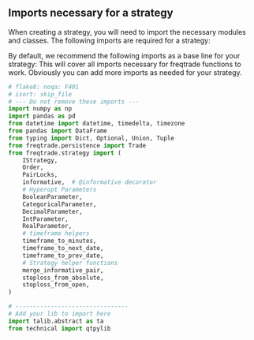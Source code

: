 ## Imports necessary for a strategy

When creating a strategy, you will need to import the necessary modules and classes. The following imports are required for a strategy:

By default, we recommend the following imports as a base line for your strategy:
This will cover all imports necessary for freqtrade functions to work.
Obviously you can add more imports as needed for your strategy.

``` python
# flake8: noqa: F401
# isort: skip_file
# --- Do not remove these imports ---
import numpy as np
import pandas as pd
from datetime import datetime, timedelta, timezone
from pandas import DataFrame
from typing import Dict, Optional, Union, Tuple
from freqtrade.persistence import Trade
from freqtrade.strategy import (
    IStrategy,
    Order,
    PairLocks,
    informative,  # @informative decorator
    # Hyperopt Parameters
    BooleanParameter,
    CategoricalParameter,
    DecimalParameter,
    IntParameter,
    RealParameter,
    # timeframe helpers
    timeframe_to_minutes,
    timeframe_to_next_date,
    timeframe_to_prev_date,
    # Strategy helper functions
    merge_informative_pair,
    stoploss_from_absolute,
    stoploss_from_open,
)

# --------------------------------
# Add your lib to import here
import talib.abstract as ta
from technical import qtpylib
```
